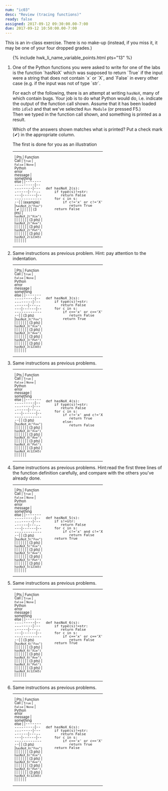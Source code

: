 ```yaml
---
num: "ic03"
desc: "Review (tracing functions)"
ready: false
assigned: 2017-09-12 09:30:00.00-7:00
due: 2017-09-12 10:50:00.00-7:00
---
```


<div style="display:none;">
https://ucsb-cs8-m17.github.io/hwk/ic03/
</div>

This is an in-class exercise.  There is no make-up (instead, if you miss it, it may be one of your four dropped grades.)

<style>
table.outputTable { width: 60%;
/*background-color: yellow;*/
font-size: 80%;
line-height: 98%;
}
table.outputTable * table * td { 
/* background-color: yellow; */
text-align: center;
}
table.outputTable * table * td span { 
/* background-color: yellow; */
font-family: Arial Narrow, Arial, sans-serif;
font-size: 80%;
}
</style>


<ol>

{% include hwk_li_name_variable_points.html pts="13" %}

<li markdown="1"> One of the Python functions you were asked to write for one of the labs is the function `hasNoX` which was 
supposed to return `True` if the input were a string that does not contain `x` or `X`, and `False` in every other case (e.g.
if the input was not of type `str`.

For each of the following, there is an attempt at writing `hasNoX`, many of which contain bugs.  Your job is to do what Python
would do, i.e. indicate the output of the function call shown. 
Assume that it has been loaded into `idle3` and that we've selected `Run Module` (or pressed F5.)    
Then we typed in the function call shown, and something is printed as a result.  

Which of the answers shown matches what is printed?   Put a check mark (&#x2714;) in the appropriate column.

The first is done for you as an illustration

<table class="outputTable withLines">
<tr><td markdown="1">

| Pts | Function Call |  `True`  | `False` | `None` | Python<br>error<br>message | something<br>else |
|----------------|----------|---------|--------|------|----------------|
| <span>(example)</span> |`hasNoX_2("Fox")` | &#x2714;  |   |   |   |   |
| (3 pts)   | `hasNoX_2("Xie")` |   |   |   |   |   |
| (3 pts) | `hasNoX_2("Axe")` |   |   |   |   |   |
| (3 pts) | `hasNoX_2("Pat")` |   |   |   |   |   |
| (3 pts) | `hasNoX_2(12345)` |   |   |   |   |   |

</td>
<td>
<pre>
def hasNoX_2(s):
    if type(s)!=str:
       return False
    for c in s:
        if c!='x' or c!='X':
           return True
    return False
</pre>
</td>
</tr>

</table>
</li>

<li> Same instructions as previous problem.  Hint: pay attention to the indentation.

<table class="outputTable withLines">
<tr><td markdown="1">

| Pts | Function Call |  `True`  | `False` | `None` | Python<br>error<br>message | something<br>else |
|----------------|----------|---------|--------|------|----------------|
| (3 pts) |`hasNoX_3("Fox")` |   |   |   |   |   |
| (3 pts) | `hasNoX_3("Xie")` |   |   |   |   |   |
| (3 pts) | `hasNoX_3("Axe")` |   |   |   |   |   |
| (3 pts) | `hasNoX_3("Pat")` |   |   |   |   |   |
| (3 pts) | `hasNoX_3(12345)` |   |   |   |   |   |

</td>
<td>
<pre>
def hasNoX_3(s):
    if type(s)!=str:
       return False
    for c in s:
        if c=='x' or c=='X':
           return False
        return True

</pre>
</td>
</tr>

</table>


<div class="pagebreak">
</div>

</li>

<li> Same instructions as previous problems.

<table class="outputTable withLines">
<tr><td markdown="1">

| Pts | Function Call |  `True`  | `False` | `None` | Python<br>error<br>message | something<br>else |
|----------------|----------|---------|--------|------|----------------|
| (3 pts) |`hasNoX_4("Fox")` |   |   |   |   |   |
| (3 pts) | `hasNoX_4("Xie")` |   |   |   |   |   |
| (3 pts) | `hasNoX_4("Axe")` |   |   |   |   |   |
| (3 pts) | `hasNoX_4("Pat")` |   |   |   |   |   |
| (3 pts) | `hasNoX_4(12345)` |   |   |   |   |   |

</td>
<td>
<pre>
def hasNoX_4(s):
    if type(s)!=str:
       return False
    for c in s:
        if c!='x' and c!='X':
           return True
        else:
           return False

</pre>
</td>
</tr>

</table>
</li>

<li> Same instructions as previous problems.  Hint:read the first three lines of the function definition carefully, and
compare with the others you've already done.

<table class="outputTable withLines">
<tr><td markdown="1">

| Pts | Function Call |  `True`  | `False` | `None` | Python<br>error<br>message | something<br>else |
|----------------|----------|---------|--------|------|----------------|
| (3 pts) |`hasNoX_5("Fox")` |   |   |   |   |   |
| (3 pts) | `hasNoX_5("Xie")` |   |   |   |   |   |
| (3 pts) | `hasNoX_5("Axe")` |   |   |   |   |   |
| (3 pts) | `hasNoX_5("Pat")` |   |   |   |   |   |
| (3 pts) | `hasNoX_5(12345)` |   |   |   |   |   |

</td>
<td>
<pre>
def hasNoX_5(s):
    if s!=str:
       return False
    for c in s:
        if c!='x' and c!='X':
           return False
    return True

</pre>
</td>
</tr>

</table>
</li>


<li> Same instructions as previous problems. 

<table class="outputTable withLines">
<tr><td markdown="1">

| Pts | Function Call |  `True`  | `False` | `None` | Python<br>error<br>message | something<br>else |
|----------------|----------|---------|--------|------|----------------|
| (3 pts) |`hasNoX_6("Fox")` |   |   |   |   |   |
| (3 pts) | `hasNoX_6("Xie")` |   |   |   |   |   |
| (3 pts) | `hasNoX_6("Axe")` |   |   |   |   |   |
| (3 pts) | `hasNoX_6("Pat")` |   |   |   |   |   |
| (3 pts) | `hasNoX_6(12345)` |   |   |   |   |   |

</td>
<td>
<pre>
def hasNoX_6(s):
    if type(s)!=str:
       return False
    for c in s:
        if c=='x' or c=='X':
           return False
    return True

</pre>
</td>
</tr>

</table>
</li>


<li> Same instructions as previous problems. 

<table class="outputTable withLines">
<tr><td markdown="1">

| Pts | Function Call |  `True`  | `False` | `None` | Python<br>error<br>message | something<br>else |
|----------------|----------|---------|--------|------|----------------|
| (3 pts) |`hasNoX_6("Fox")` |   |   |   |   |   |
| (3 pts) | `hasNoX_6("Xie")` |   |   |   |   |   |
| (3 pts) | `hasNoX_6("Axe")` |   |   |   |   |   |
| (3 pts) | `hasNoX_6("Pat")` |   |   |   |   |   |
| (3 pts) | `hasNoX_6(12345)` |   |   |   |   |   |

</td>
<td>
<pre>
def hasNoX_6(s):
    if type(s)!=str:
       return False
    for c in s:
        if c=='x' or c=='X':
           return True
    return False

</pre>
</td>
</tr>

</table>
</li>

</ol>

